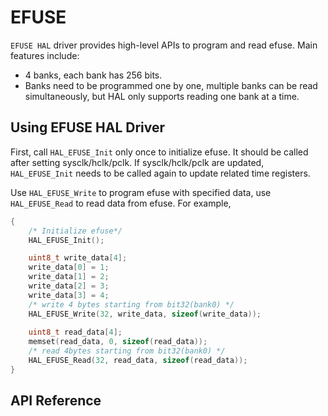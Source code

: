 # EFUSE

`EFUSE HAL` driver provides high-level APIs to program and read efuse.
Main features include:
- 4 banks, each bank has 256 bits. 
- Banks need to be programmed one by one, multiple banks can be read simultaneously, but HAL only supports reading one bank at a time.

## Using EFUSE HAL Driver
First, call `HAL_EFUSE_Init` only once to initialize efuse. It should be called after setting sysclk/hclk/pclk. If sysclk/hclk/pclk are updated, `HAL_EFUSE_Init` needs to be called again to update related time registers.

Use `HAL_EFUSE_Write` to program efuse with specified data, use `HAL_EFUSE_Read` to read data from efuse. For example,

```c
{
    /* Initialize efuse*/
    HAL_EFUSE_Init();

    uint8_t write_data[4];
    write_data[0] = 1;
    write_data[1] = 2;
    write_data[2] = 3;
    write_data[3] = 4;
    /* write 4 bytes starting from bit32(bank0) */
    HAL_EFUSE_Write(32, write_data, sizeof(write_data));
    
    uint8_t read_data[4];
    memset(read_data, 0, sizeof(read_data));
    /* read 4bytes starting from bit32(bank0) */
    HAL_EFUSE_Read(32, read_data, sizeof(read_data));
}
```

## API Reference
[](../api/hal/efuse.md)
